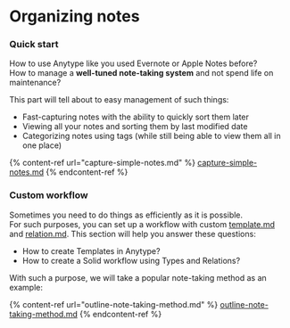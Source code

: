 # Organizing notes

### Quick start

How to use Anytype like you used Evernote or Apple Notes before? \
How to manage a **well-tuned note-taking system** and not spend life on maintenance?&#x20;

This part will tell about to easy management of such things:

* Fast-capturing notes with the ability to quickly sort them later&#x20;
* Viewing all your notes and sorting them by last modified date
* Categorizing notes using tags (while still being able to view them all in one place)

{% content-ref url="capture-simple-notes.md" %}
[capture-simple-notes.md](capture-simple-notes.md)
{% endcontent-ref %}

### Custom workflow

Sometimes you need to do things as efficiently as it is possible. \
For such purposes, you can set up a workflow with custom [template.md](../../fundamentals/type/template.md "mention") and [relation.md](../../fundamentals/relation.md "mention"). This section will help you answer these questions:

* How to create Templates in Anytype?
* How to create a Solid workflow using Types and Relations?

With such a purpose, we will take a popular note-taking method as an example:

{% content-ref url="outline-note-taking-method.md" %}
[outline-note-taking-method.md](outline-note-taking-method.md)
{% endcontent-ref %}
